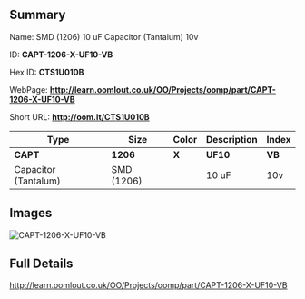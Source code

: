 

## Summary
 
Name: SMD (1206) 10 uF Capacitor (Tantalum) 10v

ID: __CAPT-1206-X-UF10-VB__

Hex ID: __CTS1U010B__

WebPage: __http://learn.oomlout.co.uk/OO/Projects/oomp/part/CAPT-1206-X-UF10-VB__

Short URL: __http://oom.lt/CTS1U010B__


| Type   | Size   | Color   | Description   | Index   |    
| ----- | ------   | ------   | -----   | ----   |    
| __CAPT__   					| __1206__   					| __X__    						| __UF10__    					| __VB__ |    
| Capacitor (Tantalum)		| SMD (1206)	| 		| 10 uF	| 10v	|

## Images
![CAPT-1206-X-UF10-VB](http://oomlout.com/oomp-gen/parts/CAPT-1206-X-UF10-VB/CAPT-1206-X-UF10-VB_420.jpg)

## Full Details

 http://learn.oomlout.co.uk/OO/Projects/oomp/part/CAPT-1206-X-UF10-VB

